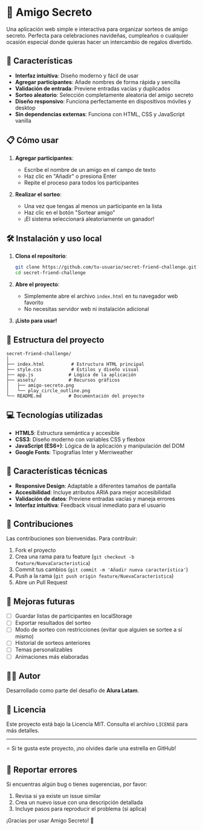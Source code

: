 # 🎁 Amigo Secreto

Una aplicación web simple e interactiva para organizar sorteos de amigo secreto. Perfecta para celebraciones navideñas, cumpleaños o cualquier ocasión especial donde quieras hacer un intercambio de regalos divertido.

## 🌟 Características

- **Interfaz intuitiva**: Diseño moderno y fácil de usar
- **Agregar participantes**: Añade nombres de forma rápida y sencilla
- **Validación de entrada**: Previene entradas vacías y duplicados
- **Sorteo aleatorio**: Selección completamente aleatoria del amigo secreto
- **Diseño responsivo**: Funciona perfectamente en dispositivos móviles y desktop
- **Sin dependencias externas**: Funciona con HTML, CSS y JavaScript vanilla

## 📋 Cómo usar

1. **Agregar participantes**: 
   - Escribe el nombre de un amigo en el campo de texto
   - Haz clic en "Añadir" o presiona Enter
   - Repite el proceso para todos los participantes

2. **Realizar el sorteo**:
   - Una vez que tengas al menos un participante en la lista
   - Haz clic en el botón "Sortear amigo"
   - ¡El sistema seleccionará aleatoriamente un ganador!

## 🛠️ Instalación y uso local

1. **Clona el repositorio**:
   ```bash
   git clone https://github.com/tu-usuario/secret-friend-challenge.git
   cd secret-friend-challenge
   ```

2. **Abre el proyecto**:
   - Simplemente abre el archivo `index.html` en tu navegador web favorito
   - No necesitas servidor web ni instalación adicional

3. **¡Listo para usar!**

## 📁 Estructura del proyecto

```
secret-friend-challenge/
│
├── index.html          # Estructura HTML principal
├── style.css           # Estilos y diseño visual
├── app.js             # Lógica de la aplicación
├── assets/            # Recursos gráficos
│   ├── amigo-secreto.png
│   └── play_circle_outline.png
└── README.md          # Documentación del proyecto
```

## 💻 Tecnologías utilizadas

- **HTML5**: Estructura semántica y accesible
- **CSS3**: Diseño moderno con variables CSS y flexbox
- **JavaScript (ES6+)**: Lógica de la aplicación y manipulación del DOM
- **Google Fonts**: Tipografías Inter y Merriweather

## 🎨 Características técnicas

- **Responsive Design**: Adaptable a diferentes tamaños de pantalla
- **Accesibilidad**: Incluye atributos ARIA para mejor accesibilidad
- **Validación de datos**: Previene entradas vacías y maneja errores
- **Interfaz intuitiva**: Feedback visual inmediato para el usuario

## 🤝 Contribuciones

Las contribuciones son bienvenidas. Para contribuir:

1. Fork el proyecto
2. Crea una rama para tu feature (`git checkout -b feature/NuevaCaracteristica`)
3. Commit tus cambios (`git commit -m 'Añadir nueva característica'`)
4. Push a la rama (`git push origin feature/NuevaCaracteristica`)
5. Abre un Pull Request

## 📝 Mejoras futuras

- [ ] Guardar listas de participantes en localStorage
- [ ] Exportar resultados del sorteo
- [ ] Modo de sorteo con restricciones (evitar que alguien se sortee a sí mismo)
- [ ] Historial de sorteos anteriores
- [ ] Temas personalizables
- [ ] Animaciones más elaboradas

## 👨‍💻 Autor

Desarrollado como parte del desafío de **Alura Latam**.

## 📄 Licencia

Este proyecto está bajo la Licencia MIT. Consulta el archivo `LICENSE` para más detalles.

---

⭐ Si te gusta este proyecto, ¡no olvides darle una estrella en GitHub!

## 🐛 Reportar errores

Si encuentras algún bug o tienes sugerencias, por favor:
1. Revisa si ya existe un issue similar
2. Crea un nuevo issue con una descripción detallada
3. Incluye pasos para reproducir el problema (si aplica)

¡Gracias por usar Amigo Secreto! 🎉
